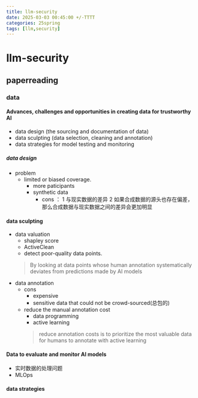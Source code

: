 ```yaml
---
title: llm-security
date: 2025-03-03 00:45:00 +/-TTTT
categories: 25spring
tags: [llm,security]
---
```

# llm-security
## paperreading
### data
####  Advances, challenges and opportunities in creating data for trustworthy AI
  * data design (the sourcing and documentation of data)
  * data sculpting (data selection, cleaning and annotation) 
  * data strategies for model testing and monitoring 

##### data design
* problem 
  * limited or biased coverage.
    * more paticipants
    * synthetic data
      * cons ： 1 与现实数据的差异 2 如果合成数据的源头也存在偏差，那么合成数据与现实数据之间的差异会更加明显
  
#### data sculpting
* data valuation
  * shapley score
  * ActiveClean
  * detect poor-quality data points.
  > By looking at data points whose human annotation systematically deviates from predictions made by AI models
* data annotation
  * cons  
    * expensive
    * sensitive data that could not be crowd-sourced(总包的)
  * reduce the manual annotation cost
    * data programming
    * active learning
    > reduce annotation costs is to prioritize the most valuable data for humans to annotate with active learning

#### Data to evaluate and monitor AI models
* 实时数据的处理问题
* MLOps

#### data strategies

